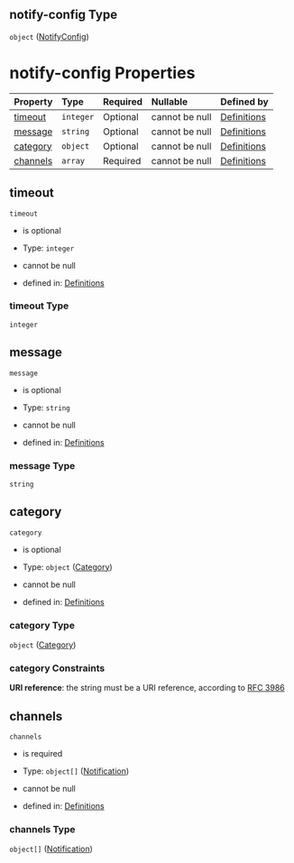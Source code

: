## notify-config Type

`object` ([NotifyConfig](definitions-definitions-blocksentinel-properties-notifyconfig.md))

# notify-config Properties

| Property              | Type      | Required | Nullable       | Defined by                                                                                                                                                                              |
| :-------------------- | :-------- | :------- | :------------- | :-------------------------------------------------------------------------------------------------------------------------------------------------------------------------------------- |
| [timeout](#timeout)   | `integer` | Optional | cannot be null | [Definitions](definitions-definitions-blocksentinel-properties-notifyconfig-properties-timeout.md "#/definitions/blockSentinel/properties/notify-config/properties/timeout")   |
| [message](#message)   | `string`  | Optional | cannot be null | [Definitions](definitions-definitions-blocksentinel-properties-notifyconfig-properties-message.md "#/definitions/blockSentinel/properties/notify-config/properties/message")   |
| [category](#category) | `object`  | Optional | cannot be null | [Definitions](definitions-definitions-category.md "#/definitions/blockSentinel/properties/notify-config/properties/category")                                                  |
| [channels](#channels) | `array`   | Required | cannot be null | [Definitions](definitions-definitions-blocksentinel-properties-notifyconfig-properties-channels.md "#/definitions/blockSentinel/properties/notify-config/properties/channels") |

## timeout



`timeout`

*   is optional

*   Type: `integer`

*   cannot be null

*   defined in: [Definitions](definitions-definitions-blocksentinel-properties-notifyconfig-properties-timeout.md "#/definitions/blockSentinel/properties/notify-config/properties/timeout")

### timeout Type

`integer`

## message



`message`

*   is optional

*   Type: `string`

*   cannot be null

*   defined in: [Definitions](definitions-definitions-blocksentinel-properties-notifyconfig-properties-message.md "#/definitions/blockSentinel/properties/notify-config/properties/message")

### message Type

`string`

## category



`category`

*   is optional

*   Type: `object` ([Category](definitions-definitions-category.md))

*   cannot be null

*   defined in: [Definitions](definitions-definitions-category.md "#/definitions/blockSentinel/properties/notify-config/properties/category")

### category Type

`object` ([Category](definitions-definitions-category.md))

### category Constraints

**URI reference**: the string must be a URI reference, according to [RFC 3986](https://tools.ietf.org/html/rfc3986 "check the specification")

## channels



`channels`

*   is required

*   Type: `object[]` ([Notification](definitions-definitions-notification.md))

*   cannot be null

*   defined in: [Definitions](definitions-definitions-blocksentinel-properties-notifyconfig-properties-channels.md "#/definitions/blockSentinel/properties/notify-config/properties/channels")

### channels Type

`object[]` ([Notification](definitions-definitions-notification.md))
